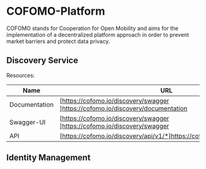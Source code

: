 # COFOMO-Platform
COFOMO stands for Cooperation for Open Mobility and aims for the implementation of a decentralized platform approach in order to prevent market barriers and protect data privacy.

## Discovery Service
Resources:

| Name          | URL                                       |
|---------------|-------------------------------------------|
| Documentation | [https://cofomo.io/discovery/swagger ]https://cofomo.io/discovery/documentation |
| Swagger-UI    | [https://cofomo.io/discovery/swagger ]https://cofomo.io/discovery/swagger       |
| API           | [https://cofomo.io/discovery/api/v1/*]https://cofomo.io/discovery/api/v1/      |

## Identity Management
